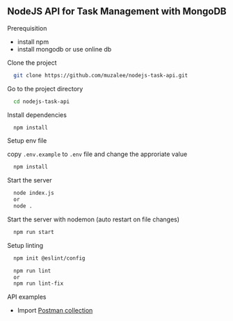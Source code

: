 
## NodeJS API for Task Management with MongoDB

Prerequisition

- install npm
- install mongodb or use online db

Clone the project

```bash
  git clone https://github.com/muzalee/nodejs-task-api.git
```

Go to the project directory

```bash
  cd nodejs-task-api
```

Install dependencies

```bash
  npm install
```

Setup env file

copy `.env.example` to `.env` file and change the approriate value

```bash
  npm install
```

Start the server

```bash
  node index.js
  or 
  node .
```

Start the server with nodemon (auto restart on file changes)

```bash
  npm run start
```

Setup linting

```bash
  npm init @eslint/config
```

```bash
  npm run lint
  or
  npm run lint-fix
```

API examples

- Import [Postman collection](https://github.com/muzalee/nodejs-task-api/blob/main/files/Task%20Management.postman_collection.json)
